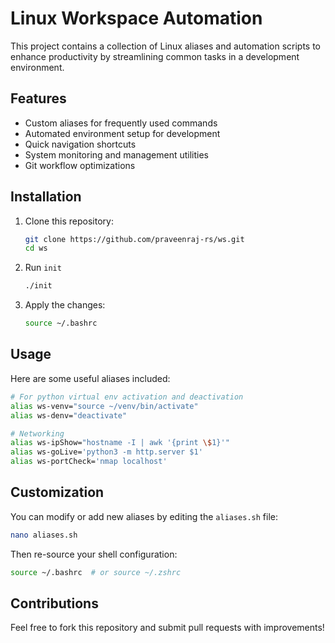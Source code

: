 # Linux Workspace Automation

This project contains a collection of Linux aliases and automation scripts to enhance productivity by streamlining common tasks in a development environment.

## Features

- Custom aliases for frequently used commands
- Automated environment setup for development
- Quick navigation shortcuts
- System monitoring and management utilities
- Git workflow optimizations

## Installation

1. Clone this repository:
   ```sh
   git clone https://github.com/praveenraj-rs/ws.git
   cd ws
   ```
2. Run `init`
   ```sh
   ./init
   ```
3. Apply the changes:
   ```sh
   source ~/.bashrc
   ```

## Usage

Here are some useful aliases included:

```sh
# For python virtual env activation and deactivation
alias ws-venv="source ~/venv/bin/activate"
alias ws-denv="deactivate"

# Networking
alias ws-ipShow="hostname -I | awk '{print \$1}'"
alias ws-goLive='python3 -m http.server $1'
alias ws-portCheck='nmap localhost'
```

## Customization

You can modify or add new aliases by editing the `aliases.sh` file:

```sh
nano aliases.sh
```

Then re-source your shell configuration:

```sh
source ~/.bashrc  # or source ~/.zshrc
```

## Contributions

Feel free to fork this repository and submit pull requests with improvements!
